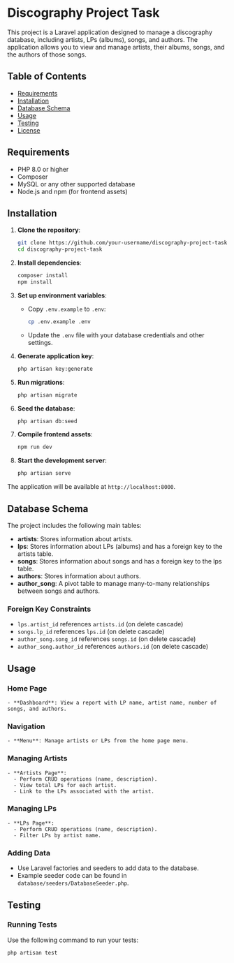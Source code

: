 # Discography Project Task

This project is a Laravel application designed to manage a discography database, including artists, LPs (albums), songs, and authors. The application allows you to view and manage artists, their albums, songs, and the authors of those songs.

## Table of Contents

- [Requirements](#requirements)
- [Installation](#installation)
- [Database Schema](#database-schema)
- [Usage](#usage)
- [Testing](#testing)
- [License](#license)

## Requirements

- PHP 8.0 or higher
- Composer
- MySQL or any other supported database
- Node.js and npm (for frontend assets)

## Installation

1. **Clone the repository**:
    ```sh
    git clone https://github.com/your-username/discography-project-task.git
    cd discography-project-task
    ```

2. **Install dependencies**:
    ```sh
    composer install
    npm install
    ```

3. **Set up environment variables**:
    - Copy `.env.example` to `.env`:
        ```sh
        cp .env.example .env
        ```
    - Update the `.env` file with your database credentials and other settings.

4. **Generate application key**:
    ```sh
    php artisan key:generate
    ```

5. **Run migrations**:
    ```sh
    php artisan migrate
    ```

6. **Seed the database**:
    ```sh
    php artisan db:seed
    ```

7. **Compile frontend assets**:
    ```sh
    npm run dev
    ```

8. **Start the development server**:
    ```sh
    php artisan serve
    ```

The application will be available at `http://localhost:8000`.

## Database Schema

The project includes the following main tables:

- **artists**: Stores information about artists.
- **lps**: Stores information about LPs (albums) and has a foreign key to the artists table.
- **songs**: Stores information about songs and has a foreign key to the lps table.
- **authors**: Stores information about authors.
- **author_song**: A pivot table to manage many-to-many relationships between songs and authors.

### Foreign Key Constraints

- `lps.artist_id` references `artists.id` (on delete cascade)
- `songs.lp_id` references `lps.id` (on delete cascade)
- `author_song.song_id` references `songs.id` (on delete cascade)
- `author_song.author_id` references `authors.id` (on delete cascade)

## Usage

### Home Page

    - **Dashboard**: View a report with LP name, artist name, number of songs, and authors.

### Navigation

    - **Menu**: Manage artists or LPs from the home page menu.

### Managing Artists

    - **Artists Page**:
      - Perform CRUD operations (name, description).
      - View total LPs for each artist.
      - Link to the LPs associated with the artist.

### Managing LPs

    - **LPs Page**:
      - Perform CRUD operations (name, description).
      - Filter LPs by artist name.

### Adding Data

- Use Laravel factories and seeders to add data to the database.
- Example seeder code can be found in `database/seeders/DatabaseSeeder.php`.

## Testing

### Running Tests

Use the following command to run your tests:

```sh
php artisan test
